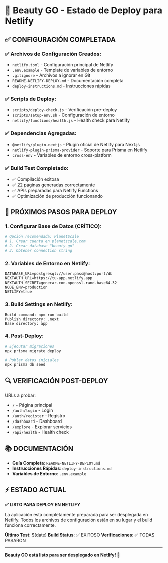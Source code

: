 
# 🚀 Beauty GO - Estado de Deploy para Netlify

## ✅ CONFIGURACIÓN COMPLETADA

### ✅ Archivos de Configuración Creados:
- `netlify.toml` - Configuración principal de Netlify
- `.env.example` - Template de variables de entorno
- `.gitignore` - Archivos a ignorar en Git
- `README-NETLIFY-DEPLOY.md` - Documentación completa
- `deploy-instructions.md` - Instrucciones rápidas

### ✅ Scripts de Deploy:
- `scripts/deploy-check.js` - Verificación pre-deploy
- `scripts/setup-env.sh` - Configuración de entorno
- `netlify/functions/health.js` - Health check para Netlify

### ✅ Dependencias Agregadas:
- `@netlify/plugin-nextjs` - Plugin oficial de Netlify para Next.js
- `netlify-plugin-prisma-provider` - Soporte para Prisma en Netlify
- `cross-env` - Variables de entorno cross-platform

### ✅ Build Test Completado:
- ✅ Compilación exitosa
- ✅ 22 páginas generadas correctamente
- ✅ APIs preparadas para Netlify Functions
- ✅ Optimización de producción funcionando

## 🎯 PRÓXIMOS PASOS PARA DEPLOY

### 1. Configurar Base de Datos (CRÍTICO):
```bash
# Opción recomendada: PlanetScale
# 1. Crear cuenta en planetscale.com
# 2. Crear database "beauty-go"
# 3. Obtener connection string
```

### 2. Variables de Entorno en Netlify:
```env
DATABASE_URL=postgresql://user:pass@host:port/db
NEXTAUTH_URL=https://tu-app.netlify.app
NEXTAUTH_SECRET=generar-con-openssl-rand-base64-32
NODE_ENV=production
NETLIFY=true
```

### 3. Build Settings en Netlify:
```
Build command: npm run build
Publish directory: .next
Base directory: app
```

### 4. Post-Deploy:
```bash
# Ejecutar migraciones
npx prisma migrate deploy

# Poblar datos iniciales
npx prisma db seed
```

## 🔍 VERIFICACIÓN POST-DEPLOY

URLs a probar:
- `/` - Página principal
- `/auth/login` - Login
- `/auth/register` - Registro
- `/dashboard` - Dashboard
- `/explore` - Explorar servicios
- `/api/health` - Health check

## 📚 DOCUMENTACIÓN

- **Guía Completa**: `README-NETLIFY-DEPLOY.md`
- **Instrucciones Rápidas**: `deploy-instructions.md`
- **Variables de Entorno**: `.env.example`

## ⚡ ESTADO ACTUAL

**✅ LISTO PARA DEPLOY EN NETLIFY**

La aplicación está completamente preparada para ser desplegada en Netlify. Todos los archivos de configuración están en su lugar y el build funciona correctamente.

**Último Test**: $(date)
**Build Status**: ✅ EXITOSO
**Verificaciones**: ✅ TODAS PASARON

---

**Beauty GO está listo para ser desplegado en Netlify! 🎉**
